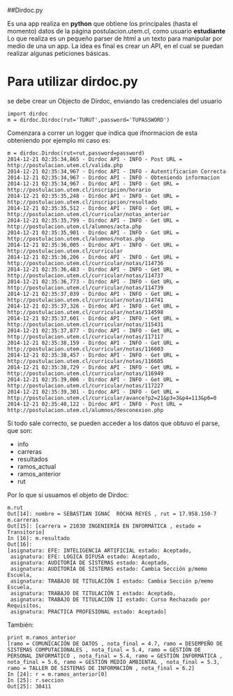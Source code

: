 ##Dirdoc.py

Es una app realiza en **python** que obtiene los principales (hasta el momento) datos de la página postulacion.utem.cl, como usuario **estudiante**
Lo que realiza es un pequeño parser de html a un texto para manipular por medio de una un app. La idea es final es crear un API, en el cual se puedan
realizar algunas peticiones básicas.

Para utilizar dirdoc.py
=======================

se debe crear un Objecto de Dirdoc, enviando las credenciales del usuario

    import dirdoc
    m = dirdoc.Dirdoc(rut='TURUT',password='TUPASSWORD')

Comenzara a correr un logger que indica que ifnormacion de esta obteniendo por ejemplo mi caso es:

    m = dirdoc.Dirdoc(rut=rut,password=password)
    2014-12-21 02:35:34,865 - Dirdoc API - INFO - Post URL = http://postulacion.utem.cl/valida.php
    2014-12-21 02:35:34,967 - Dirdoc API - INFO - Autentificacion Correcta
    2014-12-21 02:35:34,967 - Dirdoc API - INFO - Obteniendo informacion
    2014-12-21 02:35:34,967 - Dirdoc API - INFO - Get URL = http://postulacion.utem.cl/inscripcion/horario
    2014-12-21 02:35:35,248 - Dirdoc API - INFO - Get URL = http://postulacion.utem.cl/inscripcion/resultado
    2014-12-21 02:35:35,512 - Dirdoc API - INFO - Get URL = http://postulacion.utem.cl/curricular/notas_anterior
    2014-12-21 02:35:35,799 - Dirdoc API - INFO - Get URL = http://postulacion.utem.cl/alumnos/acta.php
    2014-12-21 02:35:35,901 - Dirdoc API - INFO - Get URL = http://postulacion.utem.cl/alumnos/notas.php
    2014-12-21 02:35:36,005 - Dirdoc API - INFO - Get URL = http://postulacion.utem.cl/curricular
    2014-12-21 02:35:36,206 - Dirdoc API - INFO - Get URL = http://postulacion.utem.cl/curricular/notas/114736
    2014-12-21 02:35:36,483 - Dirdoc API - INFO - Get URL = http://postulacion.utem.cl/curricular/notas/114737
    2014-12-21 02:35:36,773 - Dirdoc API - INFO - Get URL = http://postulacion.utem.cl/curricular/notas/114739
    2014-12-21 02:35:37,039 - Dirdoc API - INFO - Get URL = http://postulacion.utem.cl/curricular/notas/114741
    2014-12-21 02:35:37,326 - Dirdoc API - INFO - Get URL = http://postulacion.utem.cl/curricular/notas/114598
    2014-12-21 02:35:37,601 - Dirdoc API - INFO - Get URL = http://postulacion.utem.cl/curricular/notas/115431
    2014-12-21 02:35:37,877 - Dirdoc API - INFO - Get URL = http://postulacion.utem.cl/curricular/notas/117117
    2014-12-21 02:35:38,159 - Dirdoc API - INFO - Get URL = http://postulacion.utem.cl/curricular/notas/116603
    2014-12-21 02:35:38,457 - Dirdoc API - INFO - Get URL = http://postulacion.utem.cl/curricular/notas/116605
    2014-12-21 02:35:38,729 - Dirdoc API - INFO - Get URL = http://postulacion.utem.cl/curricular/notas/116949
    2014-12-21 02:35:39,006 - Dirdoc API - INFO - Get URL = http://postulacion.utem.cl/curricular/notas/117227
    2014-12-21 02:35:39,301 - Dirdoc API - INFO - Get URL = http://postulacion.utem.cl/curricular/avance?p2=21&p3=3&p4=113&p6=0
    2014-12-21 02:35:40,122 - Dirdoc API - INFO - Post URL = http://postulacion.utem.cl/alumnos/desconexion.php


Si todo sale correcto, se pueden acceder a los datos que obtuvo el parse, que son:
- info
- carreras
- resultados
- ramos_actual
- ramos_anterior
- rut

Por lo que si usuamos el objeto de Dirdoc:
    

    m.rut
    Out[14]: nombre = SEBASTIAN IGNAC  ROCHA REYES , rut = 17.958.150-7
    m.carreras
    Out[15]: [carrera = 21030 INGENIERÍA EN INFORMÁTICA , estado = Transitorio]
    In [16]: m.resultado
    Out[16]:
    [asignatura: EFE: INTELIGENCIA ARTIFICIAL estado: Aceptado,
     asignatura: EFE: LOGICA DIFUSA estado: Aceptado,
     asignatura: AUDITORÍA DE SISTEMAS estado: Aceptado,
     asignatura: AUDITORÍA DE SISTEMAS estado: Cambia Sección p/memo Escuela,
     asignatura: TRABAJO DE TITULACIÓN I estado: Cambia Sección p/memo Escuela,
     asignatura: TRABAJO DE TITULACIÓN I estado: Aceptado,
     asignatura: TRABAJO DE TITULACIÓN II estado: Curso Rechazado por Requisitos,
     asignatura: PRACTICA PROFESIONAL estado: Aceptado]

También:

    print m.ramos_anterior
    [ramo = COMUNICACIÓN DE DATOS , nota_final = 4.7, ramo = DESEMPEÑO DE SISTEMAS COMPUTACIONALES , nota_final = 5.4, ramo = GESTIÓN DE PERSONAL INFORMÁTICO , nota_final = 5.4, ramo = GESTIÓN INFORMÁTICA , nota_final = 5.6, ramo = GESTIÓN MEDIO AMBIENTAL , nota_final = 5.3, ramo = TALLER DE SISTEMAS DE INFORMACIÓN , nota_final = 6.2]
    In [24]: r = m.ramos_anterior[0]
    In [25]: r.seccion
    Out[25]: 30411
